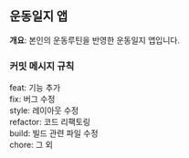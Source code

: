 ## 운동일지 앱

<b>개요</b>: 본인의 운동루틴을 반영한 운동일지 앱입니다.<br>

### 커밋 메시지 규칙

feat: 기능 추가<br>
fix: 버그 수정<br>
style: 레이아웃 수정<br>
refactor: 코드 리팩토링<br>
build: 빌드 관련 파일 수정<br>
chore: 그 외<br>
